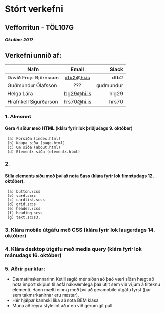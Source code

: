 # Stórt verkefni
## Vefforritun - TÖL107G
##### Október 2017
## Verkefni unnið af:
| Nafn   |      Email  |  Slack |
|----------|:-------------:|------:|
| Davíð Freyr Björnsson |  dfb2@hi.is | dfb2 |
| Guðmundur Ólafsson    |  ???      |   gudmundur |
| Helga Lára            | hlg29@hi.is |    hlg29 |
| Hrafnkell Sigurðarson | hrs70@hi.is |    hrs70 |
###  1. Almennt
 #### Gera 4 síður með HTML (klára fyrir lok þriðjudags 9. október)
     (a) Forsíða (index.html)
     (b) Kaupa síða (page.html)
     (c) Um síða (about.html)
     (d) Elements síða (elements.html)

###  2.
#### Stíla elements síðu með því að nota Sass (klára fyrir lok fimmtudags 12. október).
     (a) button.scss
     (b) card.scss
     (c) cardlist.scss
     (d) grid.scss
     (e) header.scss
     (f) heading.scss
     (g) text.scss3. 
     
### 3. Klára mobile útgáfu með CSS (klára fyrir lok laugardags 14. október)
### 4. Klára desktop útgáfu með media query (klára fyrir lok mánudags 16. október)

### 5. Aðrir punktar:
* Dæmatímakennarinn Ketill sagið mér síðan að það væri síðan hægt að nota import skipun til aðfá nákvæmlega það útlit sem við viljum á tilteknu elementi.
 Hann mælti einnig með því að geramobile útgáfu fyrst (þar sem takmarkanirnar eru mestar).
* Hér hjálpar kannski líka að nota BEM klasa.
* Muna að keyra stylelint áður en við gerum git pull.